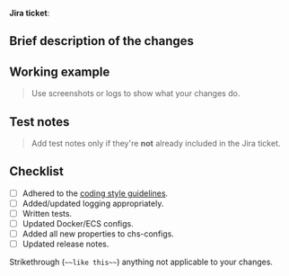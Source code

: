 **Jira ticket**: []()

## Brief description of the changes

## Working example
>
> Use screenshots or logs to show what your changes do.

## Test notes
>
> Add test notes only if they're **not** already included in the Jira ticket.

## Checklist

- [ ] Adhered to the [coding style guidelines](https://companieshouse.atlassian.net/wiki/spaces/DEV/pages/4290084946/Coding+Standards+and+Styleguides).
- [ ] Added/updated logging appropriately.
- [ ] Written tests.
- [ ] Updated Docker/ECS configs.
- [ ] Added all new properties to chs-configs.
- [ ] Updated release notes.

Strikethrough (`~~like this~~`) anything not applicable to your changes.
